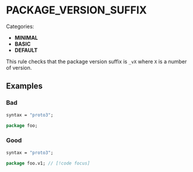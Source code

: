 # PACKAGE_VERSION_SUFFIX

Categories:

- **MINIMAL**
- **BASIC**
- **DEFAULT**

This rule checks that the package version suffix is `_vX` where `X` is a number of version.

## Examples

### Bad

```proto
syntax = "proto3";

package foo;   
```

### Good

```proto
syntax = "proto3";

package foo.v1; // [!code focus]
```


